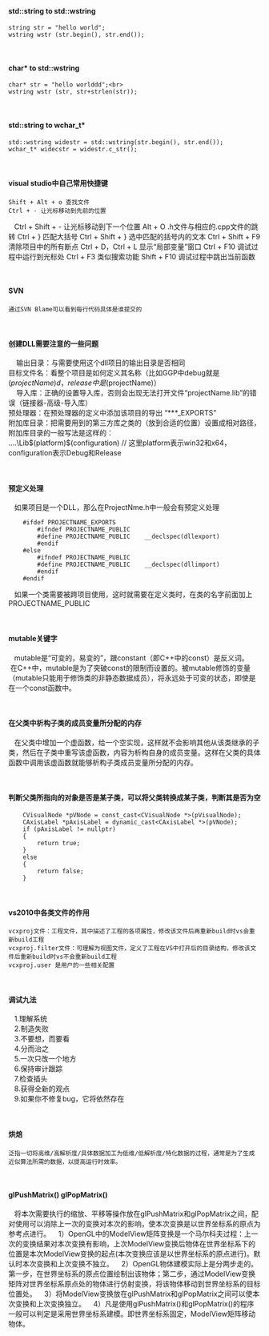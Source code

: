 <br>

#### std::string to std::wstring

    string str = "hello world";
    wstring wstr (str.begin(), str.end());

<br>

#### char* to std::wstring
  
    char* str = "hello worlddd";<br>
    wstring wstr (str, str+strlen(str));

<br>  

#### std::string to wchar_t*

    std::wstring widestr = std::wstring(str.begin(), str.end());
    wchar_t* widecstr = widestr.c_str();

<br>

#### visual studio中自己常用快捷键 

    Shift + Alt + o 查找文件
    Ctrl + - 让光标移动到先前的位置
    Ctrl + Shift + - 让光标移动到下一个位置
    Alt + O .h文件与相应的.cpp文件的跳转
    Ctrl + } 匹配大括号
    Ctrl + Shift + } 选中匹配的括号内的文本
    Ctrl + Shift + F9 清除项目中的所有断点
    Ctrl + D，Ctrl + L 显示“局部变量”窗口
    Ctrl + F10 调试过程中运行到光标处
    Ctrl + F3 类似搜索功能
    Shift + F10 调试过程中跳出当前函数

<br>

#### SVN

    通过SVN Blame可以看到每行代码具体是谁提交的
    
<br>

#### 创建DLL需要注意的一些问题

        输出目录：与需要使用这个dll项目的输出目录是否相同
    <br>
        目标文件名：看整个项目是如何定义其名称（比如GGP中debug就是$(projectName)d，release中是$(projectName)）
    <br>
        导入库：正确的设置导入库，否则会出现无法打开文件“projectName.lib”的错误（链接器-高级-导入库）
    <br>
        预处理器：在预处理器的定义中添加该项目的导出 “***_EXPORTS”
    <br>
        附加库目录：把需要用到的第三方库之类的（放到合适的位置）设置成相对路径，
    <br>
        附加库目录的一般写法是这样的：
    <br>
        ..\..\Lib\$(platform)\$(configuration) // 这里platform表示win32和x64，configuration表示Debug和Release

<br>

#### 预定义处理

    如果项目是一个DLL，那么在ProjectNme.h中一般会有预定义处理
    
        #ifdef PROJECTNAME_EXPORTS
            #ifndef PROJECTNAME_PUBLIC
            #define PROJECTNAME_PUBLIC    __declspec(dllexport)
            #endif
        #else
            #ifndef PROJECTNAME_PUBLIC
            #define PROJECTNAME_PUBLIC    __declspec(dllimport)
            #endif
        #endif
    
    如果一个类需要被跨项目使用，这时就需要在定义类时，在类的名字前面加上PROJECTNAME_PUBLIC
    
<br>

#### mutable关键字

    mutable是“可变的，易变的”，跟constant（即C++中的const）是反义词。
    在C++中，mutable是为了突破const的限制而设置的。被mutable修饰的变量（mutable只能用于修饰类的非静态数据成员），将永远处于可变的状态，即使是在一个const函数中。
    
<br>

#### 在父类中析构子类的成员变量所分配的内存

    在父类中增加一个虚函数，给一个空实现，这样就不会影响其他从该类继承的子类，然后在子类中重写该虚函数，内容为析构自身的成员变量。这样在父类的具体函数中调用该虚函数就能够析构子类成员变量所分配的内存。
    
<br>

#### 判断父类所指向的对象是否是某子类，可以将父类转换成某子类，判断其是否为空

        CVisualNode *pVNode = const_cast<CVisualNode *>(pVisualNode);
        CAxisLabel *pAxisLabel = dynamic_cast<CAxisLabel *>(pVNode);
        if (pAxisLabel != nullptr)
        {
            return true;
        }
        else
        {
            return false;
        }

<br>

#### vs2010中各类文件的作用

    vcxproj文件：工程文件，其中描述了工程的各项属性，修改该文件后再重新build时vs会重新build工程
    vcxproj.filter文件：可理解为视图文件，定义了工程在VS中打开后的目录结构，修改该文件后重新build时vs不会重新build工程
    vcxproj.user 是用户的一些相关配置

<br>

#### 调试九法
    
    1.理解系统
   <br>
    2.制造失败
    <br>
    3.不要想，而要看
    <br>
    4.分而治之
    <br>
    5.一次只改一个地方
    <br>
    6.保持审计跟踪
    <br>
    7.检查插头
    <br>
    8.获得全新的观点
    <br>
    9.如果你不修复bug，它将依然存在

<br>

#### 烘焙

    泛指一切将高维/高解析度/具体数据加工为低维/低解析度/特化数据的过程，通常是为了生成近似算法所需的数据，以提高运行时效率。
    
<br>

#### glPushMatrix() glPopMatrix()

    将本次需要执行的缩放、平移等操作放在glPushMatrix和glPopMatrix之间，配对使用可以消除上一次的变换对本次的影响，使本次变换是以世界坐标系的原点为参考点进行。
    1）OpenGL中的ModelView矩阵变换是一个马尔科夫过程：上一次的变换结果对本次变换有影响，上次ModelView变换后物体在世界坐标系下的位置是本次ModelView变换的起点(本次变换应该是以世界坐标系的原点进行)。默认时本次变换和上次变换不独立。
    2）OpenGL物体建模实际上是分两步走的。第一步，在世界坐标系的原点位置绘制出该物体；第二步，通过ModelView变换矩阵对世界坐标系原点处的物体进行仿射变换，将该物体移动到世界坐标系的目标位置处。
    3）将ModelView变换放在glPushMatrix和glPopMatrix之间可以使本次变换和上次变换独立。
    4）凡是使用glPushMatrix()和glPopMatrix()的程序一般可以判定是采用世界坐标系建模。即世界坐标系固定，ModelView矩阵移动物体。
